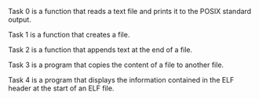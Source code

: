 Task 0 is a function that reads a text file and prints it to the POSIX standard output.

Task 1 is a function that creates a file.

Task 2 is  a function that appends text at the end of a file.

Task 3 is a program that copies the content of a file to another file.

Task 4 is a program that displays the information contained in the ELF header at the start of an ELF file.
